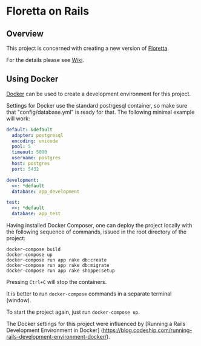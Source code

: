 Floretta on Rails
=================


Overview
--------

This project is concerned with creating a new version of
[Floretta](https://www.floretta.co.nz). 

For the details please see
[Wiki](https://github.com/yurivyatkin/floretta/wiki).

Using Docker
------------

[Docker](www.docker.com) can be used to create a development environment
for this project.

Settings for Docker use the standard postrgesql container, so make sure that
"config/database.yml" is ready for that.
The following minimal example will work:

```yaml
default: &default 
  adapter: postgresql 
  encoding: unicode 
  pool: 5 
  timeout: 5000 
  username: postgres 
  host: postgres
  port: 5432

development: 
  <<: *default 
  database: app_development

test: 
  <<: *default 
  database: app_test

```

Having installed Docker Composer, one can deploy the project locally
with the following sequence of commands, 
issued in the root directory of the project:

```shell
docker-compose build
docker-compose up
docker-compose run app rake db:create
docker-compose run app rake db:migrate
docker-compose run app rake shoppe:setup

```

Pressing `Ctrl+C` will stop the containers.

It is better to run `docker-compose` commands in a separate terminal (window).

To start the project again, just run `docker-compose up`. 

The Docker settings for this project were influenced by 
[Running a Rails Development Environment in Docker]
(https://blog.codeship.com/running-rails-development-environment-docker/).

